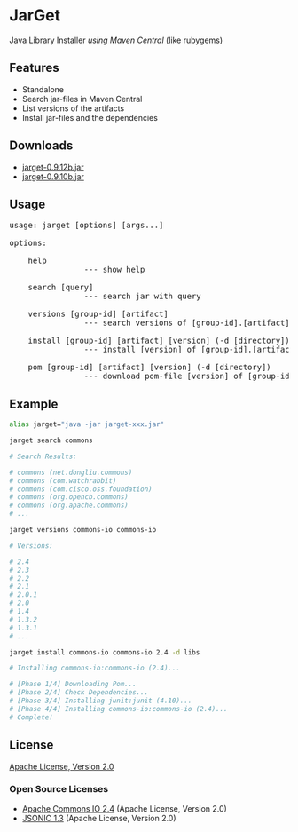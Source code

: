 # JarGet

Java Library Installer *using Maven Central* (like rubygems)

## Features

- Standalone
- Search jar-files in Maven Central
- List versions of the artifacts
- Install jar-files and the dependencies

## Downloads

- [jarget-0.9.12b.jar](http://atmarksharp.github.io/jarget/jarget-0.9.12b.jar)
- [jarget-0.9.10b.jar](http://atmarksharp.github.io/jarget/jarget-0.9.10b.jar)

## Usage

<pre>
usage: jarget [options] [args...]

options:

    help
                --- show help

    search [query]
                --- search jar with query

    versions [group-id] [artifact]
                --- search versions of [group-id].[artifact]

    install [group-id] [artifact] [version] (-d [directory])
                --- install [version] of [group-id].[artifact]

    pom [group-id] [artifact] [version] (-d [directory])
                --- download pom-file [version] of [group-id].[artifact]
</pre>

## Example

```bash
alias jarget="java -jar jarget-xxx.jar"

jarget search commons

# Search Results:

# commons (net.dongliu.commons)
# commons (com.watchrabbit)
# commons (com.cisco.oss.foundation)
# commons (org.opencb.commons)
# commons (org.apache.commons)
# ...

jarget versions commons-io commons-io

# Versions:

# 2.4
# 2.3
# 2.2
# 2.1
# 2.0.1
# 2.0
# 1.4
# 1.3.2
# 1.3.1
# ...

jarget install commons-io commons-io 2.4 -d libs

# Installing commons-io:commons-io (2.4)...

# [Phase 1/4] Downloading Pom...
# [Phase 2/4] Check Dependencies...
# [Phase 3/4] Installing junit:junit (4.10)...
# [Phase 4/4] Installing commons-io:commons-io (2.4)...
# Complete!

```

## License

[Apache License, Version 2.0](http://www.apache.org/licenses/LICENSE-2.0)

### Open Source Licenses

- [Apache Commons IO 2.4](http://commons.apache.org/proper/commons-io/) (Apache License, Version 2.0)
- [JSONIC 1.3](http://jsonic.sourceforge.jp/) (Apache License, Version 2.0)